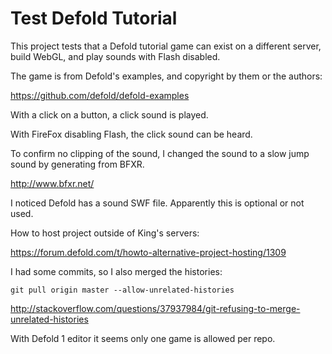 # Test Defold Tutorial

This project tests that a Defold tutorial game can exist on a different server, build WebGL, and play sounds with Flash disabled.

The game is from Defold's examples, and copyright by them or the authors:

<https://github.com/defold/defold-examples>

With a click on a button, a click sound is played.

With FireFox disabling Flash, the click sound can be heard.

To confirm no clipping of the sound, I changed the sound to a slow jump sound by generating from BFXR.

<http://www.bfxr.net/>

I noticed Defold has a sound SWF file.  Apparently this is optional or not used.

How to host project outside of King's servers:

<https://forum.defold.com/t/howto-alternative-project-hosting/1309>

I had some commits, so I also merged the histories:

    git pull origin master --allow-unrelated-histories

<http://stackoverflow.com/questions/37937984/git-refusing-to-merge-unrelated-histories>

With Defold 1 editor it seems only one game is allowed per repo.
